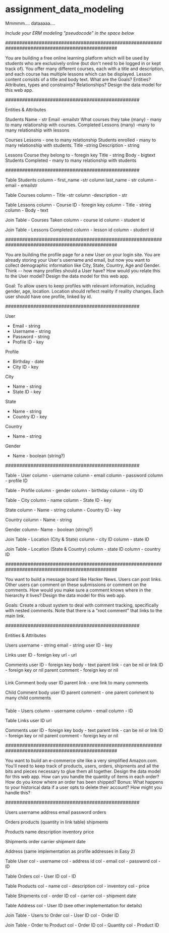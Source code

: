 # assignment_data_modeling
Mmmmm.... dataaaaa....

*Include your ERM modeling "pseudocode" in the space below*

################################################################################################

You are building a free online learning platform which will be used by students who are exclusively online (but don't need to be logged in or kept track of). You offer many different courses, each with a title and description, and each course has multiple lessons which can be displayed. Lesson content consists of a title and body text. What are the Goals? Entities? Attributes, types and constraints? Relationships? Design the data model for this web app.

################################################

Entities & Attributes

  Students
    Name - str
    Email -emailstr
    What courses they take (many) - many to many relationship with courses.
    Completed Lessons (many) -many to many relationship with lessons

  Courses
    Lessons - one to many relationship
    Students enrolled - many to many relationship with students.
    Title -string
    Description - string

  Lessons
    Course they belong to - foregin key
    Title - string
    Body - bigtext
    Students Completed - many to many relationship with students

################################################

Table Students
  column - first_name -str
  column last_name - str
  column -email - emailstr

Table Courses
  column - Title -str
  column -description - str

Table Lessons
  column - Course ID - foregin key
  column - Title - string
  column - Body  - text

Join Table - Courses Taken
  column - course id
  column - student id

Join Table - Lessons Completed
  column - lesson id
  column - student id

################################################################################################

You are building the profile page for a new User on your login site. You are already storing your User's username and email, but now you want to collect demographic information like City, State, Country, Age and Gender. Think -- how many profiles should a User have? How would you relate this to the User model? Design the data model for this web app.

Goal: To allow users to keep profiles with relevant information, including gender, age, location. Location should reflect reality if reality changes. Each user should have one profile, linked by id.  

################################################

User
  - Email - string
  - Username - string
  - Password - string
  - Profile ID - key

Profile
  - Birthday - date
  - City ID - key

City
  - Name - string
  - State ID - key

State
  - Name - string
  - Country ID - key

Country
  - Name - string

Gender
  - Name - boolean (string?)

################################################

Table - User
  column - username
  column - email
  column - password
  column - profile ID

Table - Profile
  column - gender
  column - birthday
  column - city ID

Table - City
  column - name
  column - State ID - key

State
  column - Name - string
  column - Country ID - key

Country
  column - Name - string

Gender
  column- Name - boolean (string?)

Join Table - Location (City & State)
  column - city ID
  column - state ID

Join Table - Location (State & Country)
  column - state ID
  column - country ID

################################################################################################

You want to build a message board like Hacker News. Users can post links. Other users can comment on these submissions or comment on the comments. How would you make sure a comment knows where in the hierarchy it lives? Design the data model for this web app.

Goals: Create a robust system to deal with comment tracking, specifically with nested comments. Note that there is a "root comment" that links to the main link.

################################################

Entities & Attributes

Users
  username - string
  email - string
  user ID - key

Links
  user ID - foreign key
  url - url

Comments
  user ID - foreign key
  body - text
  parent link - can be nil or link ID - foreign key or nil
  parent comment - foreign key or nil

#####

Link Comment
  body
  user ID
  parent link - one link to many comments

Child Comment
  body
  user ID
  parent comment - one parent comment to many child comments

#####

Table - Users
  column - username
  column - email
  column - ID

Table Links
  user ID
  url

Comments
  user ID - foreign key
  body - text
  parent link - can be nil or link ID - foreign key or nil
  parent comment - foreign key or nil

 ################################################################################################

 You want to build an e-commerce site like a very simplified Amazon.com. You'll need to keep track of products, users, orders, shipments and all the bits and pieces necessary to glue them all together. Design the data model for this web app. How can you handle the quantity of items in each order? How do you know where an order has been shipped? Bonus: What happens to your historical data if a user opts to delete their account? How might you handle this?

 ################################################


 Users
  username
  address
  email
  password
  orders

 Orders
  products (quantity in link table)
  shipments

 Products
  name 
  description
  inventory
  price

 Shipments
  order
  carrier
  shipment date

 Address
  (same implementation as profile addresses in Easy 2)


Table User
  col - username
  col - address id 
  col - email
  col - password
  col - ID

Table Orders
  col - User ID
  col - ID

Table Products
  col - name 
  col - description
  col - inventory
  col - price

Table Shipments
  col - order ID
  col - carrier
  col - shipment date

Table Address
  col - User ID 
  (see other implementation for details)

Join Table - Users to Order
  col - User ID
  col - Order ID

Join Table - Order to Product
  col - Order ID
  col - Quantity
  col - Product ID